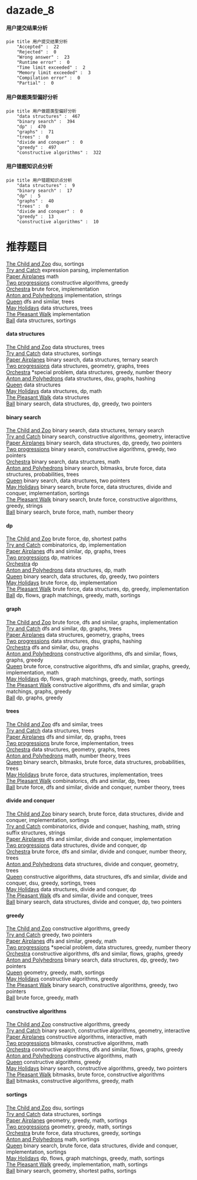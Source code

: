 # dazade_8
<!-- tabs:start -->
#### **用户提交结果分析**

```mermaid
pie title 用户提交结果分析
    "Accepted" :  22
    "Rejected" :  0
    "Wrong answer" :  23
    "Runtime error" :  0
    "Time limit exceeded" :  2
    "Memory limit exceeded" :  3
    "Compilation error" :  0
    "Partial" :  0
```
#### **用户做题类型偏好分析**

```mermaid
pie title 用户做题类型偏好分析
    "data structures" :  467
    "binary search" :  394
    "dp" :  470
    "graphs" :  71
    "trees" :  0
    "divide and conquer" :  0
    "greedy" :  497
    "constructive algorithms" :  322
```
#### **用户错题知识点分析**

```mermaid
pie title 用户错题知识点分析
    "data structures" :  9
    "binary search" :  17
    "dp" :  5
    "graphs" :  40
    "trees" :  0
    "divide and conquer" :  0
    "greedy" :  13
    "constructive algorithms" :  10
```
<!-- tabs:end -->
# 推荐题目
[The Child and Zoo](https://codeforces.com/contest/438/problem/B)		dsu,
                        sortings		  
[Try and Catch](http://codeforces.com/problemset/problem/195/C)		expression parsing,
                        implementation		  
[Paper Airplanes](http://codeforces.com/problemset/problem/965/A)		math		  
[Two progressions](http://codeforces.com/problemset/problem/125/D)		constructive algorithms,
                        greedy		  
[Orchestra](http://codeforces.com/problemset/problem/635/A)		brute force,
                        implementation		  
[Anton and Polyhedrons](http://codeforces.com/problemset/problem/785/A)		implementation,
                        strings		  
[Queen](http://codeforces.com/problemset/problem/1143/C)		dfs and similar,
                        trees		  
[May Holidays](http://codeforces.com/problemset/problem/925/E)		data structures,
                        trees		  
[The Pleasant Walk](http://codeforces.com/problemset/problem/1090/M)		implementation		  
[Ball](http://codeforces.com/problemset/problem/12/D)		data structures,
                        sortings		  
<!-- tabs:start -->
#### **data structures**
[The Child and Zoo](http://codeforces.com/problemset/problem/925/E)		data structures,
                        trees		  
[Try and Catch](http://codeforces.com/problemset/problem/12/D)		data structures,
                        sortings		  
[Paper Airplanes](http://codeforces.com/problemset/problem/431/E)		binary search,
                        data structures,
                        ternary search		  
[Two progressions](http://codeforces.com/problemset/problem/1368/G)		data structures,
                        geometry,
                        graphs,
                        trees		  
[Orchestra](http://codeforces.com/problemset/problem/1488/G)		*special problem,
                        data structures,
                        greedy,
                        number theory		  
[Anton and Polyhedrons](http://codeforces.com/problemset/problem/1166/F)		data structures,
                        dsu,
                        graphs,
                        hashing		  
[Queen](http://codeforces.com/problemset/problem/702/F)		data structures		  
[May Holidays](http://codeforces.com/problemset/problem/930/E)		data structures,
                        dp,
                        math		  
[The Pleasant Walk](http://codeforces.com/problemset/problem/319/E)		data structures		  
[Ball](http://codeforces.com/problemset/problem/1492/C)		binary search,
                        data structures,
                        dp,
                        greedy,
                        two pointers		  
#### **binary search**
[The Child and Zoo](http://codeforces.com/problemset/problem/431/E)		binary search,
                        data structures,
                        ternary search		  
[Try and Catch](http://codeforces.com/problemset/problem/1063/C)		binary search,
                        constructive algorithms,
                        geometry,
                        interactive		  
[Paper Airplanes](http://codeforces.com/problemset/problem/1492/C)		binary search,
                        data structures,
                        dp,
                        greedy,
                        two pointers		  
[Two progressions](http://codeforces.com/problemset/problem/1463/D)		binary search,
                        constructive algorithms,
                        greedy,
                        two pointers		  
[Orchestra](http://codeforces.com/problemset/problem/1490/G)		binary search,
                        data structures,
                        math		  
[Anton and Polyhedrons](http://codeforces.com/problemset/problem/1479/D)		binary search,
                        bitmasks,
                        brute force,
                        data structures,
                        probabilities,
                        trees		  
[Queen](http://codeforces.com/problemset/problem/1436/E)		binary search,
                        data structures,
                        two pointers		  
[May Holidays](http://codeforces.com/problemset/problem/1461/D)		binary search,
                        brute force,
                        data structures,
                        divide and conquer,
                        implementation,
                        sortings		  
[The Pleasant Walk](http://codeforces.com/problemset/problem/1493/C)		binary search,
                        brute force,
                        constructive algorithms,
                        greedy,
                        strings		  
[Ball](http://codeforces.com/problemset/problem/1487/D)		binary search,
                        brute force,
                        math,
                        number theory		  
#### **dp**
[The Child and Zoo](http://codeforces.com/problemset/problem/1202/B)		brute force,
                        dp,
                        shortest paths		  
[Try and Catch](http://codeforces.com/problemset/problem/1272/C)		combinatorics,
                        dp,
                        implementation		  
[Paper Airplanes](http://codeforces.com/problemset/problem/855/G)		dfs and similar,
                        dp,
                        graphs,
                        trees		  
[Two progressions](https://codeforces.com/contest/352/problem/E)		dp,
                        matrices		  
[Orchestra](http://codeforces.com/problemset/problem/1198/D)		dp		  
[Anton and Polyhedrons](http://codeforces.com/problemset/problem/930/E)		data structures,
                        dp,
                        math		  
[Queen](http://codeforces.com/problemset/problem/1492/C)		binary search,
                        data structures,
                        dp,
                        greedy,
                        two pointers		  
[May Holidays](https://codeforces.com/contest/1457/problem/C)		brute force,
                        dp,
                        implementation		  
[The Pleasant Walk](http://codeforces.com/problemset/problem/1491/C)		brute force,
                        data structures,
                        dp,
                        greedy,
                        implementation		  
[Ball](http://codeforces.com/problemset/problem/1437/C)		dp,
                        flows,
                        graph matchings,
                        greedy,
                        math,
                        sortings		  
#### **graph**
[The Child and Zoo](http://codeforces.com/problemset/problem/948/A)		brute force,
                        dfs and similar,
                        graphs,
                        implementation		  
[Try and Catch](http://codeforces.com/problemset/problem/855/G)		dfs and similar,
                        dp,
                        graphs,
                        trees		  
[Paper Airplanes](http://codeforces.com/problemset/problem/1368/G)		data structures,
                        geometry,
                        graphs,
                        trees		  
[Two progressions](http://codeforces.com/problemset/problem/1166/F)		data structures,
                        dsu,
                        graphs,
                        hashing		  
[Orchestra](http://codeforces.com/problemset/problem/553/C)		dfs and similar,
                        dsu,
                        graphs		  
[Anton and Polyhedrons](http://codeforces.com/problemset/problem/723/E)		constructive algorithms,
                        dfs and similar,
                        flows,
                        graphs,
                        greedy		  
[Queen](http://codeforces.com/problemset/problem/1487/C)		brute force,
                        constructive algorithms,
                        dfs and similar,
                        graphs,
                        greedy,
                        implementation,
                        math		  
[May Holidays](http://codeforces.com/problemset/problem/1437/C)		dp,
                        flows,
                        graph matchings,
                        greedy,
                        math,
                        sortings		  
[The Pleasant Walk](http://codeforces.com/problemset/problem/1470/D)		constructive algorithms,
                        dfs and similar,
                        graph matchings,
                        graphs,
                        greedy		  
[Ball](http://codeforces.com/problemset/problem/1476/C)		dp,
                        graphs,
                        greedy		  
#### **trees**
[The Child and Zoo](http://codeforces.com/problemset/problem/1143/C)		dfs and similar,
                        trees		  
[Try and Catch](http://codeforces.com/problemset/problem/925/E)		data structures,
                        trees		  
[Paper Airplanes](http://codeforces.com/problemset/problem/855/G)		dfs and similar,
                        dp,
                        graphs,
                        trees		  
[Two progressions](http://codeforces.com/problemset/problem/960/D)		brute force,
                        implementation,
                        trees		  
[Orchestra](http://codeforces.com/problemset/problem/1368/G)		data structures,
                        geometry,
                        graphs,
                        trees		  
[Anton and Polyhedrons](http://codeforces.com/problemset/problem/1210/C)		math,
                        number theory,
                        trees		  
[Queen](http://codeforces.com/problemset/problem/1479/D)		binary search,
                        bitmasks,
                        brute force,
                        data structures,
                        probabilities,
                        trees		  
[May Holidays](http://codeforces.com/problemset/problem/1511/C)		brute force,
                        data structures,
                        implementation,
                        trees		  
[The Pleasant Walk](http://codeforces.com/problemset/problem/1499/F)		combinatorics,
                        dfs and similar,
                        dp,
                        trees		  
[Ball](http://codeforces.com/problemset/problem/1491/E)		brute force,
                        dfs and similar,
                        divide and conquer,
                        number theory,
                        trees		  
#### **divide and conquer**
[The Child and Zoo](http://codeforces.com/problemset/problem/1461/D)		binary search,
                        brute force,
                        data structures,
                        divide and conquer,
                        implementation,
                        sortings		  
[Try and Catch](http://codeforces.com/problemset/problem/1466/G)		combinatorics,
                        divide and conquer,
                        hashing,
                        math,
                        string suffix structures,
                        strings		  
[Paper Airplanes](http://codeforces.com/problemset/problem/1490/D)		dfs and similar,
                        divide and conquer,
                        implementation		  
[Two progressions](https://codeforces.com/contest/1483/problem/C)		data structures,
                        divide and conquer,
                        dp		  
[Orchestra](http://codeforces.com/problemset/problem/1491/E)		brute force,
                        dfs and similar,
                        divide and conquer,
                        number theory,
                        trees		  
[Anton and Polyhedrons](http://codeforces.com/problemset/problem/1303/G)		data structures,
                        divide and conquer,
                        geometry,
                        trees		  
[Queen](http://codeforces.com/problemset/problem/1494/D)		constructive algorithms,
                        data structures,
                        dfs and similar,
                        divide and conquer,
                        dsu,
                        greedy,
                        sortings,
                        trees		  
[May Holidays](http://codeforces.com/problemset/problem/1482/E)		data structures,
                        divide and conquer,
                        dp		  
[The Pleasant Walk](http://codeforces.com/problemset/problem/566/C)		dfs and similar,
                        divide and conquer,
                        trees		  
[Ball](http://codeforces.com/problemset/problem/1428/F)		binary search,
                        data structures,
                        divide and conquer,
                        dp,
                        two pointers		  
#### **greedy**
[The Child and Zoo](http://codeforces.com/problemset/problem/125/D)		constructive algorithms,
                        greedy		  
[Try and Catch](http://codeforces.com/problemset/problem/1066/B)		greedy,
                        two pointers		  
[Paper Airplanes](http://codeforces.com/problemset/problem/884/C)		dfs and similar,
                        greedy,
                        math		  
[Two progressions](http://codeforces.com/problemset/problem/1488/G)		*special problem,
                        data structures,
                        greedy,
                        number theory		  
[Orchestra](http://codeforces.com/problemset/problem/723/E)		constructive algorithms,
                        dfs and similar,
                        flows,
                        graphs,
                        greedy		  
[Anton and Polyhedrons](http://codeforces.com/problemset/problem/1492/C)		binary search,
                        data structures,
                        dp,
                        greedy,
                        two pointers		  
[Queen](https://codeforces.com/contest/1496/problem/C)		geometry,
                        greedy,
                        math,
                        sortings		  
[May Holidays](http://codeforces.com/problemset/problem/1493/A)		constructive algorithms,
                        greedy		  
[The Pleasant Walk](http://codeforces.com/problemset/problem/1463/D)		binary search,
                        constructive algorithms,
                        greedy,
                        two pointers		  
[Ball](http://codeforces.com/problemset/problem/1462/C)		brute force,
                        greedy,
                        math		  
#### **constructive algorithms**
[The Child and Zoo](http://codeforces.com/problemset/problem/125/D)		constructive algorithms,
                        greedy		  
[Try and Catch](http://codeforces.com/problemset/problem/1063/C)		binary search,
                        constructive algorithms,
                        geometry,
                        interactive		  
[Paper Airplanes](http://codeforces.com/problemset/problem/679/A)		constructive algorithms,
                        interactive,
                        math		  
[Two progressions](http://codeforces.com/problemset/problem/1438/D)		bitmasks,
                        constructive algorithms,
                        math		  
[Orchestra](http://codeforces.com/problemset/problem/723/E)		constructive algorithms,
                        dfs and similar,
                        flows,
                        graphs,
                        greedy		  
[Anton and Polyhedrons](http://codeforces.com/problemset/problem/1473/C)		constructive algorithms,
                        math		  
[Queen](http://codeforces.com/problemset/problem/1493/A)		constructive algorithms,
                        greedy		  
[May Holidays](http://codeforces.com/problemset/problem/1463/D)		binary search,
                        constructive algorithms,
                        greedy,
                        two pointers		  
[The Pleasant Walk](https://codeforces.com/contest/1456/problem/B)		bitmasks,
                        brute force,
                        constructive algorithms		  
[Ball](http://codeforces.com/problemset/problem/1492/D)		bitmasks,
                        constructive algorithms,
                        greedy,
                        math		  
#### **sortings**
[The Child and Zoo](https://codeforces.com/contest/438/problem/B)		dsu,
                        sortings		  
[Try and Catch](http://codeforces.com/problemset/problem/12/D)		data structures,
                        sortings		  
[Paper Airplanes](https://codeforces.com/contest/1496/problem/C)		geometry,
                        greedy,
                        math,
                        sortings		  
[Two progressions](http://codeforces.com/problemset/problem/1495/A)		geometry,
                        greedy,
                        math,
                        sortings		  
[Orchestra](http://codeforces.com/problemset/problem/1497/A)		brute force,
                        data structures,
                        greedy,
                        sortings		  
[Anton and Polyhedrons](http://codeforces.com/problemset/problem/1427/A)		math,
                        sortings		  
[Queen](http://codeforces.com/problemset/problem/1461/D)		binary search,
                        brute force,
                        data structures,
                        divide and conquer,
                        implementation,
                        sortings		  
[May Holidays](http://codeforces.com/problemset/problem/1437/C)		dp,
                        flows,
                        graph matchings,
                        greedy,
                        math,
                        sortings		  
[The Pleasant Walk](http://codeforces.com/problemset/problem/1473/A)		greedy,
                        implementation,
                        math,
                        sortings		  
[Ball](http://codeforces.com/problemset/problem/1486/B)		binary search,
                        geometry,
                        shortest paths,
                        sortings		  
<!-- tabs:end -->
